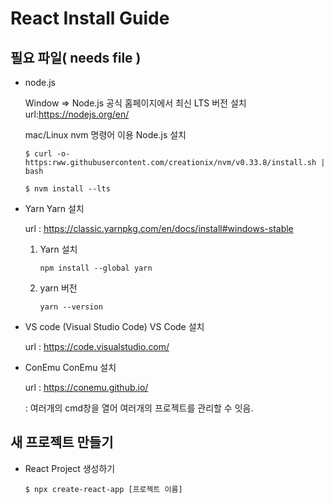 React Install Guide
==========
필요 파일( needs file )
--------
- node.js <p> Window => Node.js 공식 홈페이지에서 최신 LTS 버전 설치 url:<https://nodejs.org/en/> <p> mac/Linux nvm 명령어 이용 Node.js 설치 <p> ` $ curl -o- https:rww.githubusercontent.com/creationix/nvm/v0.33.8/install.sh | bash ` <p>
`$ nvm install --lts `

- Yarn
Yarn 설치 <p> url : <https://classic.yarnpkg.com/en/docs/install#windows-stable>
  1. Yarn 설치 <p>
    `npm install --global yarn`
  2. yarn 버전 <p>
    `yarn --version`

- VS code (Visual Studio Code)
 VS Code 설치<p> url : <https://code.visualstudio.com/>
 
- ConEmu 
  ConEmu 설치 <p> url : <https://conemu.github.io/> <p>
  : 여러개의 cmd창을 열어 여러개의 프로젝트를 관리할 수 잇음.
 
 새 프로젝트 만들기
 ----------------
 
 - React Project 생성하기 <p> ` $ npx create-react-app [프로젝트 이름] ` <p> 


